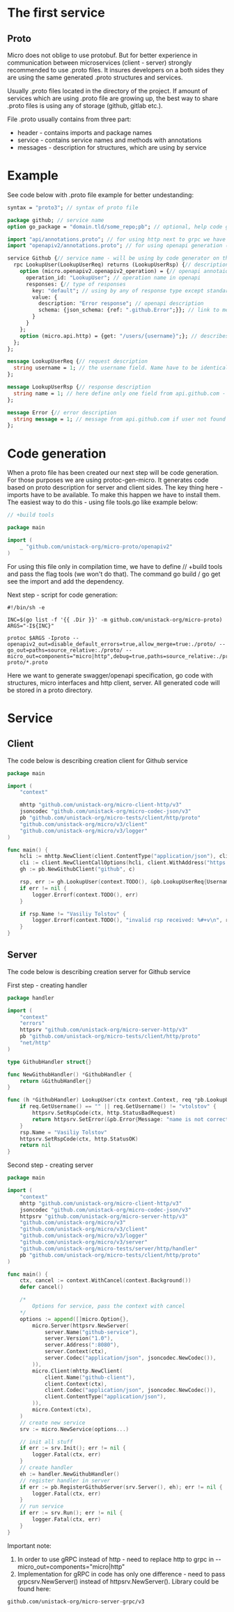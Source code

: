 # The first service

## Proto

Micro does not oblige to use protobuf. But for better experience in communication between microservices (client -
server) strongly recommended to use .proto files. It insures developers on a both sides they are using the same
generated .proto structures and services.

Usually .proto files located in the directory of the project. If amount of services which are using .proto file are
growing up, the best way to share .proto files is using any of storage (github, gitlab etc.).

File .proto usually contains from three part:

- header - contains imports and package names
- service - contains service names and methods with annotations
- messages - description for structures, which are using by service

# Example

See code below with .proto file example for better undestanding:

```protobuf
syntax = "proto3"; // syntax of proto file

package github; // service name
option go_package = "domain.tld/some_repo;pb"; // optional, help code generator names packages in a right way

import "api/annotations.proto"; // for using http next to grpc we have to define import
import "openapiv2/annotations.proto"; // for using openapi generation (describe our services) we have to define import 

service Github {// service name - will be using by code generator on the client side and server side support functions (create service client, create service server), in Endpoints and openapi description
  rpc LookupUser(LookupUserReq) returns (LookupUserRsp) {// description for method with structures to receive and respond
    option (micro.openapiv2.openapiv2_operation) = {// openapi annotaiont
      operation_id: "LookupUser"; // operation name in openapi
      responses: {// type of responses
        key: "default"; // using by any of response type except standart one described in the method
        value: {
          description: "Error response"; // openapi description
          schema: {json_schema: {ref: ".github.Error";}}; // link to message type, consists with package name and message name
        }
      }
    };
    option (micro.api.http) = {get: "/users/{username}";}; // describes endpoint which should be used connecting to rpc LookupUser via http with method GET and path /users/username. In order to use POST, PUT, PATCH requests also may contain body. Body is defining the same way as path variable, but instead should be using link to message structure. If body is not pre-defined should be used body:'*' declaration.
  };
};

message LookupUserReq {// request description
  string username = 1; // the username field. Name have to be identical to path variable declaration in option google.api.http GET /users/{username}
};

message LookupUserRsp {// response description
  string name = 1; // here define only one field from api.github.com - name of user
};

message Error {// error description
  string message = 1; // message from api.github.com if user not found
};
```

# Code generation

When a proto file has been created our next step will be code generation. For those purposes we are using
protoc-gen-micro. It generates code based on proto description for server and client sides. The key thing here - imports
have to be available. To make this happen we have to install them. The easiest way to do this - using file tools.go like
example below:

```go
// +build tools

package main

import (
	_ "github.com/unistack-org/micro-proto/openapiv2"
)
```

For using this file only in compilation time, we have to define // +build tools and pass the flag tools (we won't do
that). The command go build / go get see the import and add the dependency.

Next step - script for code generation:

```shell
#!/bin/sh -e

INC=$(go list -f '{{ .Dir }}' -m github.com/unistack-org/micro-proto)
ARGS="-I${INC}"

protoc $ARGS -Iproto --openapiv2_out=disable_default_errors=true,allow_merge=true:./proto/ --go_out=paths=source_relative:./proto/ --micro_out=components="micro|http",debug=true,paths=source_relative:./proto/ proto/*.proto
```

Here we want to generate swagger/openapi specification, go code with structures, micro interfaces and http client,
server. All generated code will be stored in a proto directory.

# Service

## Client

The code below is describing creation client for Github service

```go
package main

import (
	"context"

	mhttp "github.com/unistack-org/micro-client-http/v3"
	jsoncodec "github.com/unistack-org/micro-codec-json/v3"
	pb "github.com/unistack-org/micro-tests/client/http/proto"
	"github.com/unistack-org/micro/v3/client"
	"github.com/unistack-org/micro/v3/logger"
)

func main() {
	hcli := mhttp.NewClient(client.ContentType("application/json"), client.Codec("application/json", jsoncodec.NewCodec()))
	cli := client.NewClientCallOptions(hcli, client.WithAddress("https://api.github.com"))
	gh := pb.NewGithubClient("github", c)

	rsp, err := gh.LookupUser(context.TODO(), &pb.LookupUserReq{Username: "vtolstov"})
	if err != nil {
		logger.Errorf(context.TODO(), err)
	}

	if rsp.Name != "Vasiliy Tolstov" {
		logger.Errorf(context.TODO(), "invalid rsp received: %#+v\n", rsp)
	}
}
```

## Server

The code below is describing creation server for Github service

First step - creating handler

```go
package handler

import (
	"context"
	"errors"
	httpsrv "github.com/unistack-org/micro-server-http/v3"
	pb "github.com/unistack-org/micro-tests/client/http/proto"
	"net/http"
)

type GithubHandler struct{}

func NewGithubHandler() *GithubHandler {
	return &GithubHandler{}
}

func (h *GithubHandler) LookupUser(ctx context.Context, req *pb.LookupUserReq, rsp *pb.LookupUserRsp) error {
	if req.GetUsername() == "" || req.GetUsername() != "vtolstov" {
		httpsrv.SetRspCode(ctx, http.StatusBadRequest)
		return httpsrv.SetError(&pb.Error{Message: "name is not correct"})
	}
	rsp.Name = "Vasiliy Tolstov"
	httpsrv.SetRspCode(ctx, http.StatusOK)
	return nil
}
```

Second step - creating server

```go
package main

import (
	"context"
	mhttp "github.com/unistack-org/micro-client-http/v3"
	jsoncodec "github.com/unistack-org/micro-codec-json/v3"
	httpsrv "github.com/unistack-org/micro-server-http/v3"
	"github.com/unistack-org/micro/v3"
	"github.com/unistack-org/micro/v3/client"
	"github.com/unistack-org/micro/v3/logger"
	"github.com/unistack-org/micro/v3/server"
	"github.com/unistack-org/micro-tests/server/http/handler"
	pb "github.com/unistack-org/micro-tests/client/http/proto"
)

func main() {
	ctx, cancel := context.WithCancel(context.Background())
	defer cancel()

	/*
	    Options for service, pass the context with cancel
	*/
	options := append([]micro.Option{},
		micro.Server(httpsrv.NewServer(
			server.Name("github-service"),
			server.Version("1.0"),
			server.Address(":8080"),
			server.Context(ctx),
			server.Codec("application/json", jsoncodec.NewCodec()),
		)),
		micro.Client(mhttp.NewClient(
			client.Name("github-client"),
			client.Context(ctx),
			client.Codec("application/json", jsoncodec.NewCodec()),
			client.ContentType("application/json"),
		)),
		micro.Context(ctx),
	)
	// create new service
	srv := micro.NewService(options...)

	// init all stuff
	if err := srv.Init(); err != nil {
		logger.Fatal(ctx, err)
	}
	// create handler
	eh := handler.NewGithubHandler()
	// register handler in server
	if err := pb.RegisterGithubServer(srv.Server(), eh); err != nil {
		logger.Fatal(ctx, err)
	}
	// run service
	if err := srv.Run(); err != nil {
		logger.Fatal(ctx, err)
	}
}
```

Important note:

1. In order to use gRPC instead of http - need to replace http to grpc in --micro_out=components="micro|http"
2. Implementation for gRPC in code has only one difference - need to pass grpcsrv.NewServer()
   instead of httpsrv.NewServer(). Library could be found here:

````
github.com/unistack-org/micro-server-grpc/v3
````
